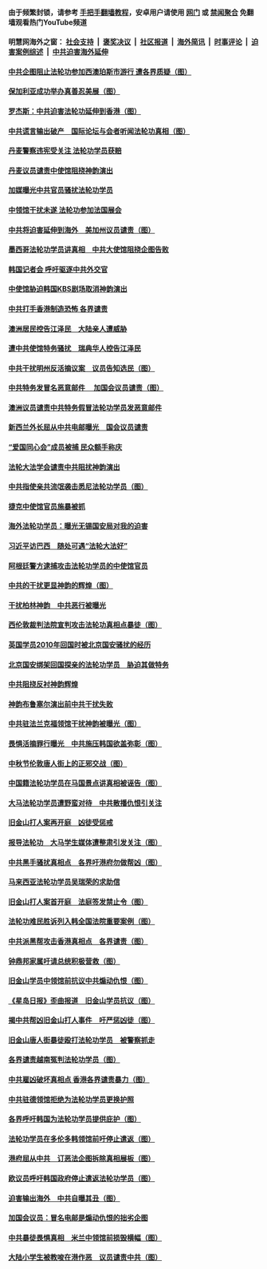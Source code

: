 #### 由于频繁封锁，请参考 [手把手翻墙教程](https://github.com/gfw-breaker/guides/wiki/)，安卓用户请使用 [网门](https://github.com/gfw-breaker/bn-android/blob/master/ogate.md?t=05260807) 或 [禁闻聚合](https://github.com/gfw-breaker/bn-android) 免翻墙观看热门YouTube频道 

#### 明慧网海外之窗：&nbsp;[社会支持](140.md?t=05260807) &nbsp;|&nbsp; [褒奖决议](282.md?t=05260807) &nbsp;|&nbsp; [社区报道](91.md?t=05260807) &nbsp;|&nbsp; [海外简讯](245.md?t=05260807) &nbsp;|&nbsp; [时事评论](251.md?t=05260807) &nbsp;|&nbsp; [迫害案例综述](328.md?t=05260807) &nbsp;|&nbsp; [中共迫害海外延伸](236.md?t=05260807) 

#### [中共企图阻止法轮功参加西澳珀斯市游行 遭各界质疑（图）](../pages/236/378113.md?t=05260807) 

#### [保加利亚成功举办真善忍美展（图）](../pages/236/373530.md?t=05260807) 

#### [罗杰斯：中共迫害法轮功延伸到香港（图）](../pages/236/371329.md?t=05260807) 

#### [中共谎言输出破产　国际论坛与会者听闻法轮功真相（图）](../pages/236/370880.md?t=05260807) 

#### [丹麦警察违宪受关注 法轮功学员获赔](../pages/236/370323.md?t=05260807) 

#### [丹麦议员谴责中使馆阻挠神韵演出](../pages/236/362691.md?t=05260807) 

#### [加媒曝光中共官员骚扰法轮功学员](../pages/236/359483.md?t=05260807) 

#### [中领馆干扰未遂 法轮功参加法国展会](../pages/236/356081.md?t=05260807) 

#### [中共将迫害延伸到海外　美加州议员谴责（图）](../pages/236/353538.md?t=05260807) 

#### [墨西哥法轮功学员讲真相　中共大使馆阻挠企图告败](../pages/236/351495.md?t=05260807) 

#### [韩国记者会 呼吁驱逐中共外交官](../pages/236/331895.md?t=05260807) 

#### [中使馆胁迫韩国KBS剧场取消神韵演出](../pages/236/327606.md?t=05260807) 

#### [中共打手香港制造恐怖 各界谴责](../pages/236/322935.md?t=05260807) 

#### [澳洲居民控告江泽民　大陆亲人遭威胁](../pages/236/314743.md?t=05260807) 

#### [遭中共使馆特务骚扰　瑞典华人控告江泽民](../pages/236/312119.md?t=05260807) 

#### [中共干扰明州反活摘议案　议员告知选民（图）](../pages/236/310404.md?t=05260807) 

#### [中共特务发冒名恶意邮件 　加国会议员谴责（图）](../pages/236/310330.md?t=05260807) 

#### [澳洲议员谴责中共特务假冒法轮功学员发恶意邮件](../pages/236/310274.md?t=05260807) 

#### [新西兰外长屈从中共电邮曝光　国会议员谴责](../pages/236/308582.md?t=05260807) 

#### [“爱国同心会”成员被捕 民众额手称庆](../pages/236/306076.md?t=05260807) 

#### [法轮大法学会谴责中共阻扰神韵演出](../pages/236/305419.md?t=05260807) 

#### [中共指使亲共流氓袭击悉尼法轮功学员（图）](../pages/236/300542.md?t=05260807) 

#### [捷克中使馆官员施暴被抓](../pages/236/296689.md?t=05260807) 

#### [海外法轮功学员：曝光无锡国安局对我的迫害](../pages/236/296314.md?t=05260807) 

#### [习近平访巴西　随处可遇“法轮大法好”](../pages/236/295171.md?t=05260807) 

#### [阿根廷警方逮捕攻击法轮功学员的中使馆官员](../pages/236/294978.md?t=05260807) 

#### [中共的干扰更显神韵的辉煌（图）](../pages/236/289344.md?t=05260807) 

#### [干扰柏林神韵　中共恶行被曝光](../pages/236/289063.md?t=05260807) 

#### [西伦敦裁判法院宣判攻击法轮功真相点暴徒（图）](../pages/236/282722.md?t=05260807) 

#### [英国学员2010年回国时被北京国安骚扰的经历](../pages/236/281907.md?t=05260807) 

#### [北京国安绑架回国探亲的法轮功学员　胁迫其做特务](../pages/236/280941.md?t=05260807) 

#### [中共阻挠反衬神韵辉煌](../pages/236/270961.md?t=05260807) 

#### [神韵布鲁塞尔演出前中共干扰失败](../pages/236/270811.md?t=05260807) 

#### [中共驻法兰克福领馆干扰神韵被曝光（图）](../pages/236/270766.md?t=05260807) 

#### [畏惧活摘罪行曝光　中共施压韩国欲盖弥彰（图）](../pages/236/264930.md?t=05260807) 

#### [中秋节伦敦唐人街上的正邪交战（图）](../pages/236/263597.md?t=05260807) 

#### [中国籍法轮功学员在马国景点讲真相被诬告（图）](../pages/236/262918.md?t=05260807) 

#### [大马法轮功学员遭野蛮对待　中共散播仇恨引关注](../pages/236/262024.md?t=05260807) 

#### [旧金山打人案再开庭　凶徒受惩戒](../pages/236/261596.md?t=05260807) 

#### [报导法轮功　大马学生媒体遭整肃引发关注（图）](../pages/236/261602.md?t=05260807) 

#### [中共黑手骚扰真相点　各界吁港府勿做帮凶（图）](../pages/236/261437.md?t=05260807) 

#### [马来西亚法轮功学员吴瑞荣的求助信](../pages/236/261163.md?t=05260807) 

#### [旧金山打人案首开庭　法庭签发禁止令（图）](../pages/236/261107.md?t=05260807) 

#### [法轮功难民胜诉列入韩全国法院重要案例（图）](../pages/236/260148.md?t=05260807) 

#### [中共派黑帮攻击香港真相点　各界谴责（图）](../pages/236/259940.md?t=05260807) 

#### [钟鼎邦家属吁请总统积极营救（图）](../pages/236/259492.md?t=05260807) 

#### [旧金山学员中领馆前抗议中共煽动仇恨（图）](../pages/236/259209.md?t=05260807) 

#### [《星岛日报》歪曲报道　旧金山学员抗议（图）](../pages/236/259008.md?t=05260807) 

#### [揭中共帮凶旧金山打人事件　吁严惩凶徒（图）](../pages/236/258960.md?t=05260807) 

#### [旧金山唐人街暴徒殴打法轮功学员　被警察抓走](../pages/236/258826.md?t=05260807) 

#### [各界谴责越南冤判法轮功学员（图）](../pages/236/249539.md?t=05260807) 

#### [中共雇凶破坏真相点 香港各界谴责暴力（图）](../pages/236/249372.md?t=05260807) 

#### [中共驻德领馆拒绝为法轮功学员更换护照](../pages/236/248090.md?t=05260807) 

#### [各界呼吁韩国为法轮功学员提供庇护（图）](../pages/236/247303.md?t=05260807) 

#### [法轮功学员在多伦多韩领馆前吁停止遣返（图）](../pages/236/247066.md?t=05260807) 

#### [港府屈从中共　订恶法企图拆除真相展板（图）](../pages/236/246584.md?t=05260807) 

#### [欧议员呼吁韩国政府停止遣返法轮功学员（图）](../pages/236/246522.md?t=05260807) 

#### [迫害输出海外　中共自曝其丑（图）](../pages/236/243840.md?t=05260807) 

#### [加国会议员：冒名电邮是煽动仇恨的拙劣企图](../pages/236/243281.md?t=05260807) 

#### [中共暴徒畏惧真相　米兰中领馆前损毁横幅（图）](../pages/236/242838.md?t=05260807) 

#### [大陆小学生被教唆在港作恶　议员谴责中共（图）](../pages/236/241888.md?t=05260807) 

